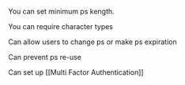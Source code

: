 You can set minimum ps kength.

You can require character types

Can allow users to change ps or make ps expiration

Can prevent ps re-use

Can set up [[Multi Factor Authentication]]
